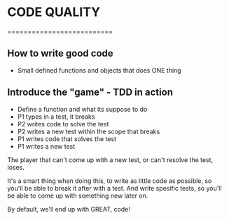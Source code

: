 # CODE QUALITY
==========================

## How to write good code
- Small defined functions and objects that does ONE thing

## Introduce the "game" - TDD in action
- Define a function and what its suppose to do
- P1 types in a test, it breaks
- P2 writes code to solve the test
- P2 writes a new test within the scope that breaks
- P1 writes code that solves the test
- P1 writes a new test

The player that can't come up with a new test, or can't resolve the test, loses.

It's a smart thing when doing this, to write as little code as possible, so you'll be able to break it after with a test. And write spesific tests, so you'll be able to come up with something new later on.

By default, we'll end up with GREAT, code!
